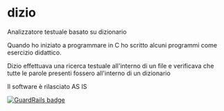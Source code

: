 # dizio
Analizzatore testuale basato su dizionario

Quando ho iniziato a programmare in C ho scritto alcuni programmi come esercizio didattico.

Dizio effettuava una ricerca testuale all'interno di un file e verificava che tutte le parole presenti fossero all'interno di un dizionario

Il software è rilasciato AS IS


[![GuardRails badge](https://api.guardrails.io/v2/badges/matteobaccan/dizio.svg?token=f0a2b90a5917dd9efa8511cc81d85aa9335371c3f3b85515e12dad9a6ac68caa&provider=github)](https://dashboard.guardrails.io/gh/matteobaccan/47909)
